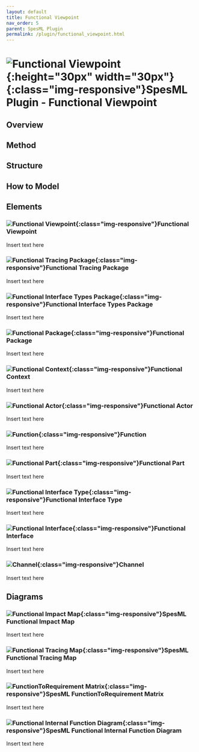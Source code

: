 ```yaml
---
layout: default
title: Functional Viewpoint
nav_order: 5
parent: SpesML Plugin
permalink: /plugin/functional_viewpoint.html
---
```

# ![Functional Viewpoint](/images/functional_viewpoint/FunctionalViewpoint.png){:height="30px" width="30px"}{:class="img-responsive"}SpesML Plugin - Functional Viewpoint

## Overview

## Method

## Structure

## How to Model

## Elements

### ![Functional Viewpoint](/images/functional_viewpoint/FunctionalViewpoint.png){:class="img-responsive"}Functional Viewpoint
Insert text here

### ![Functional Tracing Package](/images/functional_viewpoint/FunctionalTracingPackage.png){:class="img-responsive"}Functional Tracing Package
Insert text here

### ![Functional Interface Types Package](/images/functional_viewpoint/FunctionalInterfaceTypesPackage.png){:class="img-responsive"}Functional Interface Types Package
Insert text here

### ![Functional Package](/images/functional_viewpoint/FunctionalPackage.png){:class="img-responsive"}Functional Package
Insert text here

### ![Functional Context](/images/functional_viewpoint/FunctionalContext.png){:class="img-responsive"}Functional Context
Insert text here

### ![Functional Actor](/images/functional_viewpoint/FunctionalActor.png){:class="img-responsive"}Functional Actor
Insert text here

### ![Function](/images/functional_viewpoint/Function.png){:class="img-responsive"}Function
Insert text here

### ![Functional Part](/images/functional_viewpoint/FunctionPart.png){:class="img-responsive"}Functional Part
Insert text here

### ![Functional Interface Type](/images/functional_viewpoint/FunctionalInterfaceType.png){:class="img-responsive"}Functional Interface Type
Insert text here

### ![Functional Interface](/images/functional_viewpoint/FunctionalInterface.png){:class="img-responsive"}Functional Interface
Insert text here

### ![Channel](/images/universal_interface_model/Channel.png){:class="img-responsive"}Channel
Insert text here

## Diagrams

### ![Functional Impact Map](/images/diagrams/map.png){:class="img-responsive"}SpesML Functional Impact Map
Insert text here

### ![Functional Tracing Map](/images/diagrams/map.png){:class="img-responsive"}SpesML Functional Tracing Map
Insert text here

### ![FunctionToRequirement Matrix](/images/diagrams/matrix.png){:class="img-responsive"}SpesML FunctionToRequirement Matrix
Insert text here

### ![Functional Internal Function Diagram](/images/diagrams/composite_structure.png){:class="img-responsive"}SpesML Functional Internal Function Diagram
Insert text here

